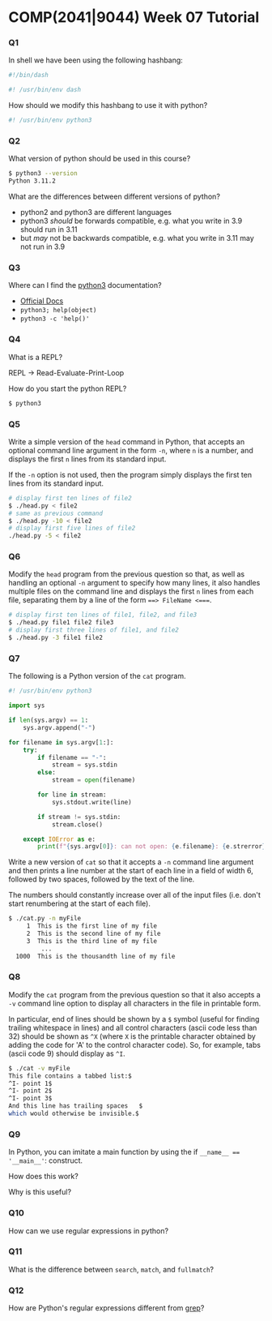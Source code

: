 # COMP(2041|9044) Week 07 Tutorial

### Q1

In shell we have been using the following hashbang:

```sh
#!/bin/dash
```

```sh
#! /usr/bin/env dash
```

How should we modify this hashbang to use it with python?

```py
#! /usr/bin/env python3
```


### Q2

What version of python should be used in this course?

```sh
$ python3 --version
Python 3.11.2
```


What are the differences between different versions of python?

- python2 and python3 are different languages
- python3 _should_ be forwards compatible, e.g. what you write in 3.9 should run in 3.11
- but _may_ not be backwards compatible, e.g. what you write in 3.11 may not run in 3.9

### Q3

Where can I find the [python3] documentation?

- [Official Docs](https://docs.python.org/3.11/library/index.html)
- `python3; help(object)`
- `python3 -c 'help()'`


### Q4

What is a REPL?

REPL -> Read-Evaluate-Print-Loop

How do you start the python REPL?

```sh
$ python3
```

### Q5

Write a simple version of the `head` command in Python, that accepts an optional command line argument in the form `-n`, where `n` is a number, and displays the first `n` lines from its standard input.

If the `-n` option is not used, then the program simply displays the first ten lines from its standard input.

```sh
# display first ten lines of file2
$ ./head.py < file2
# same as previous command
$ ./head.py -10 < file2
# display first five lines of file2
./head.py -5 < file2
```



### Q6

Modify the `head` program from the previous question so that, as well as handling an optional `-n` argument to specify how many lines, it also handles multiple files on the command line and displays the first `n` lines from each file, separating them by a line of the form `==> FileName <===`.

```sh
# display first ten lines of file1, file2, and file3
$ ./head.py file1 file2 file3
# display first three lines of file1, and file2
$ ./head.py -3 file1 file2
```



### Q7

The following is a Python version of the `cat` program.

```py
#! /usr/bin/env python3

import sys

if len(sys.argv) == 1:
    sys.argv.append("-")

for filename in sys.argv[1:]:
    try:
        if filename == "-":
            stream = sys.stdin
        else:
            stream = open(filename)

        for line in stream:
            sys.stdout.write(line)

        if stream != sys.stdin:
            stream.close()

    except IOError as e:
        print(f"{sys.argv[0]}: can not open: {e.filename}: {e.strerror}")
```

Write a new version of `cat` so that it accepts a `-n` command line argument and then prints a line number at the start of each line in a field of width 6, followed by two spaces, followed by the text of the line.

The numbers should constantly increase over all of the input files (i.e. don't start renumbering at the start of each file).

```sh
$ ./cat.py -n myFile
     1  This is the first line of my file
     2  This is the second line of my file
     3  This is the third line of my file
         ...
  1000  This is the thousandth line of my file
```



### Q8

Modify the `cat` program from the previous question so that it also accepts a `-v` command line option to display all characters in the file in printable form.

In particular, end of lines should be shown by a `$` symbol (useful for finding trailing whitespace in lines) and all control characters (ascii code less than 32) should be shown as `^X` (where `X` is the printable character obtained by adding the code for 'A' to the control character code). So, for example, tabs (ascii code 9) should display as `^I`.

```sh
$ ./cat -v myFile
This file contains a tabbed list:$
^I- point 1$
^I- point 2$
^I- point 3$
And this line has trailing spaces   $
which would otherwise be invisible.$
```


### Q9

In Python, you can imitate a main function by using the if `__name__ == '__main__'`: construct.

How does this work?

Why is this useful?



### Q10

How can we use regular expressions in python?



### Q11

What is the difference between `search`, `match`, and `fullmatch`?



### Q12

How are Python's regular expressions different from [grep]?



<!-- Links -->
[python3]: https://manpages.debian.org/bookworm/python3-minimal/python3.1.en.html
[grep]: https://manpages.debian.org/jump?q=grep.1
